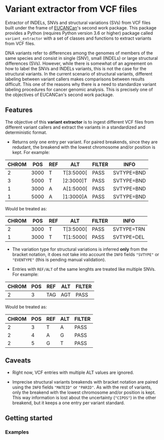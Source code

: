 # Variant extractor from VCF files
Extractor of INDELs, SNVs and structural variations (SVs) from VCF files built under the frame of [EUCANCan](https://eucancan.com/)'s second work package. This package provides a Python (requires Python version 3.6 or higher) package called `variant_extractor` with a set of classes and functions to extract variants from VCF files.

DNA variants refer to differences among the genomes of members of the same species and consist in single (SNV), small (INDELs) or large structural differences (SVs). However, while there is somewhat of an agreement on how to label the SNVs and INDELs variants, this is not the case for the structural variants. In the current scenario of structural variants, different labeling between variant callers makes comparisons between results difficult. This one of the reasons why there is a need to standardize variant labeling procedures for cancer genomic analysis. This is precisely one of the objectives of EUCANCan's second work package.


## Features
The objective of this **variant extractor** is to ingest different VCF files from different variant callers and extract the variants in a standardized and deterministic format.

* Returns only one entry per variant. For paired breakends, since they are redudant, the breakend with the lowest chromosome and/or position is kept. For example:

| CHROM | POS  | REF | ALT       | FILTER | INFO       |
| ----- | ---- | --- | --------- | ------ | ---------- |
| 2     | 3000 | T   | T[3:5000[ | PASS   | SVTYPE=BND |
| 3     | 5000 | T   | ]2:3000]T | PASS   | SVTYPE=BND |
| 1     | 3000 | A   | A[1:5000[ | PASS   | SVTYPE=BND |
| 1     | 5000 | A   | ]1:3000]A | PASS   | SVTYPE=BND |

Would be treated as:

| CHROM | POS  | REF | ALT       | FILTER | INFO       |
| ----- | ---- | --- | --------- | ------ | ---------- |
| 2     | 3000 | T   | T[3:5000[ | PASS   | SVTYPE=TRN |
| 1     | 3000 | T   | T[1:5000[ | PASS   | SVTYPE=DEL |


* The variation type for structural variations is inferred **only** from the bracket notation, it does not take into account the `INFO` fields `"SVTYPE"` or `"EVENTYPE"` (this is pending manual validation).

* Entries with `REF/ALT` of the same lenghts are treated like multiple SNVs. For example:

| CHROM | POS | REF | ALT | FILTER |
| ----- | --- | --- | --- | ------ |
| 2     | 3   | TAG | AGT | PASS   |

Would be treated as:

| CHROM | POS | REF | ALT | FILTER |
| ----- | --- | --- | --- | ------ |
| 2     | 3   | T   | A   | PASS   |
| 2     | 4   | A   | G   | PASS   |
| 2     | 5   | G   | T   | PASS   |

## Caveats

* Right now, VCF entries with multiple ALT values are ignored.

* Imprecise structural variants breakends with bracket notation are paired using the `INFO` fields `"MATEID"` or `"PARID"`. As with the rest of variants, only the breakend with the lowest chromosome and/or position is kept. This way information is lost about the uncertainty (`"CIPOS"`) in the other breakend, but it keeps a one entry per variant standard.

## Getting started

### Examples
